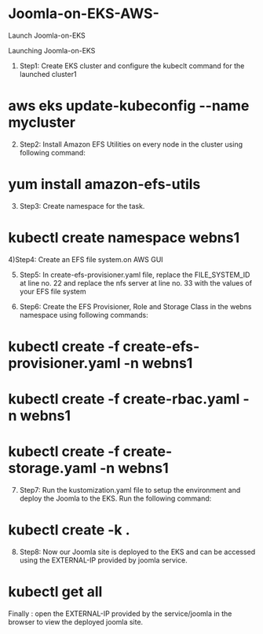 # Joomla-on-EKS-AWS-
Launch Joomla-on-EKS

Launching Joomla-on-EKS

1) Step1: Create EKS cluster and configure the kubeclt command for the launched cluster1

# aws eks update-kubeconfig --name mycluster

2) Step2: Install Amazon EFS Utilities on every node in the cluster using following command:
# yum install amazon-efs-utils

3) Step3: Create namespace for the task.

# kubectl create namespace webns1

4)Step4: Create an EFS file system.on AWS GUI

5) Step5: In create-efs-provisioner.yaml file, replace the FILE_SYSTEM_ID at line no. 22 and replace the nfs server at line no. 33 with the values of your EFS file system


6) Step6: Create the EFS Provisioner, Role and Storage Class in the webns namespace using following commands:

# kubectl create -f create-efs-provisioner.yaml -n webns1

# kubectl create -f create-rbac.yaml -n webns1

# kubectl create -f create-storage.yaml -n webns1

7) Step7: Run the kustomization.yaml file to setup the environment and deploy the Joomla to the EKS. Run the following command:

# kubectl create -k .
8)  Step8: Now our Joomla site is deployed to the EKS and can be accessed using the EXTERNAL-IP provided by joomla service.

# kubectl get all

Finally : open the EXTERNAL-IP provided by the service/joomla in the browser to view the deployed joomla site.

